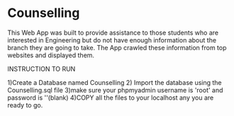 # Counselling
   This Web App was built to provide assistance to those students who are interested in Engineering
   but do not have enough information about the branch they are going to take.
   The App crawled these information from top websites and displayed them.   
   
   
   
   
   
  INSTRUCTION TO RUN
  
 1)Create a Database named Counselling
 2) Import the database using the Counselling.sql file
 3)make sure your phpmyadmin username is 'root' and password is ''(blank)
 4)COPY all the files to your localhost any you are ready to go. 
